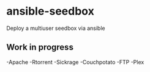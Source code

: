 # ansible-seedbox
Deploy a multiuser seedbox via ansible


## Work in progress

-Apache
-Rtorrent
-Sickrage
-Couchpotato
-FTP
-Plex
